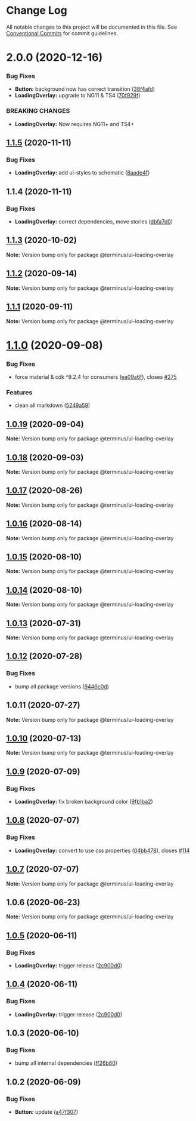 # Change Log

All notable changes to this project will be documented in this file.
See [Conventional Commits](https://conventionalcommits.org) for commit guidelines.

# 2.0.0 (2020-12-16)


### Bug Fixes

* **Button:** background now has correct transition ([38f4afd](https://github.com/GetTerminus/terminus-oss/commit/38f4afd779813eab15ceea23b760ff5e6940c7bc))
* **LoadingOverlay:** upgrade to NG11 & TS4 ([70f929f](https://github.com/GetTerminus/terminus-oss/commit/70f929ff675260f94bf0cac0a7d6db3570950378))


### BREAKING CHANGES

* **LoadingOverlay:** Now requires NG11+ and TS4+





## [1.1.5](https://github.com/GetTerminus/terminus-oss/compare/@terminus/ui-loading-overlay@1.1.4...@terminus/ui-loading-overlay@1.1.5) (2020-11-11)


### Bug Fixes

* **LoadingOverlay:** add ui-styles to schematic ([8aade4f](https://github.com/GetTerminus/terminus-oss/commit/8aade4f3fcf6912b553b0e85e38282d29e822f74))





## 1.1.4 (2020-11-11)


### Bug Fixes

* **LoadingOverlay:** correct dependencies, move stories ([dbfa7d0](https://github.com/GetTerminus/terminus-oss/commit/dbfa7d08e3c5a606119e3b2a4b42d2028d385fbe))





## [1.1.3](https://github.com/GetTerminus/terminus-oss/compare/@terminus/ui-loading-overlay@1.1.2...@terminus/ui-loading-overlay@1.1.3) (2020-10-02)

**Note:** Version bump only for package @terminus/ui-loading-overlay





## [1.1.2](https://github.com/GetTerminus/terminus-oss/compare/@terminus/ui-loading-overlay@1.1.1...@terminus/ui-loading-overlay@1.1.2) (2020-09-14)

**Note:** Version bump only for package @terminus/ui-loading-overlay





## [1.1.1](https://github.com/GetTerminus/terminus-oss/compare/@terminus/ui-loading-overlay@1.1.0...@terminus/ui-loading-overlay@1.1.1) (2020-09-11)

**Note:** Version bump only for package @terminus/ui-loading-overlay





# [1.1.0](https://github.com/GetTerminus/terminus-oss/compare/@terminus/ui-loading-overlay@1.0.19...@terminus/ui-loading-overlay@1.1.0) (2020-09-08)


### Bug Fixes

* force material & cdk ^9.2.4 for consumers ([ea09a6f](https://github.com/GetTerminus/terminus-oss/commit/ea09a6ff88a1ea239fe0e24cb011abfb3ffc8908)), closes [#275](https://github.com/GetTerminus/terminus-oss/issues/275)


### Features

* clean all markdown ([5249a59](https://github.com/GetTerminus/terminus-oss/commit/5249a59486be63b6d9a0be7a801defb9b6adcedc))





## [1.0.19](https://github.com/GetTerminus/terminus-oss/compare/@terminus/ui-loading-overlay@1.0.18...@terminus/ui-loading-overlay@1.0.19) (2020-09-04)

**Note:** Version bump only for package @terminus/ui-loading-overlay





## [1.0.18](https://github.com/GetTerminus/terminus-oss/compare/@terminus/ui-loading-overlay@1.0.17...@terminus/ui-loading-overlay@1.0.18) (2020-09-03)

**Note:** Version bump only for package @terminus/ui-loading-overlay

## [1.0.17](https://github.com/GetTerminus/terminus-oss/compare/@terminus/ui-loading-overlay@1.0.16...@terminus/ui-loading-overlay@1.0.17) (2020-08-26)

**Note:** Version bump only for package @terminus/ui-loading-overlay

## [1.0.16](https://github.com/GetTerminus/terminus-oss/compare/@terminus/ui-loading-overlay@1.0.15...@terminus/ui-loading-overlay@1.0.16) (2020-08-14)

**Note:** Version bump only for package @terminus/ui-loading-overlay

## [1.0.15](https://github.com/GetTerminus/terminus-oss/compare/@terminus/ui-loading-overlay@1.0.14...@terminus/ui-loading-overlay@1.0.15) (2020-08-10)

**Note:** Version bump only for package @terminus/ui-loading-overlay

## [1.0.14](https://github.com/GetTerminus/terminus-oss/compare/@terminus/ui-loading-overlay@1.0.13...@terminus/ui-loading-overlay@1.0.14) (2020-08-10)

**Note:** Version bump only for package @terminus/ui-loading-overlay

## [1.0.13](https://github.com/GetTerminus/terminus-oss/compare/@terminus/ui-loading-overlay@1.0.12...@terminus/ui-loading-overlay@1.0.13) (2020-07-31)

**Note:** Version bump only for package @terminus/ui-loading-overlay

## [1.0.12](https://github.com/GetTerminus/terminus-oss/compare/@terminus/ui-loading-overlay@1.0.11...@terminus/ui-loading-overlay@1.0.12) (2020-07-28)

### Bug Fixes

* bump all package versions ([9446c0d](https://github.com/GetTerminus/terminus-oss/commit/9446c0d5cde3bd693cfba7cabbfd2db443a47b00))

## 1.0.11 (2020-07-27)

**Note:** Version bump only for package @terminus/ui-loading-overlay

## [1.0.10](https://github.com/GetTerminus/terminus-oss/compare/@terminus/ui-loading-overlay@1.0.9...@terminus/ui-loading-overlay@1.0.10) (2020-07-13)

**Note:** Version bump only for package @terminus/ui-loading-overlay

## [1.0.9](https://github.com/GetTerminus/terminus-oss/compare/@terminus/ui-loading-overlay@1.0.8...@terminus/ui-loading-overlay@1.0.9) (2020-07-09)

### Bug Fixes

* **LoadingOverlay:** fix broken background color ([9fb1ba2](https://github.com/GetTerminus/terminus-oss/commit/9fb1ba26c0c73266305ac0c537f990996d0bfa1f))

## [1.0.8](https://github.com/GetTerminus/terminus-oss/compare/@terminus/ui-loading-overlay@1.0.7...@terminus/ui-loading-overlay@1.0.8) (2020-07-07)

### Bug Fixes

* **LoadingOverlay:** convert to use css properties ([04bb478](https://github.com/GetTerminus/terminus-oss/commit/04bb478a5b4b1a19c9ce75cba627414d6c85931c)), closes [#114](https://github.com/GetTerminus/terminus-oss/issues/114)

## [1.0.7](https://github.com/GetTerminus/terminus-oss/compare/@terminus/ui-loading-overlay@1.0.6...@terminus/ui-loading-overlay@1.0.7) (2020-07-07)

**Note:** Version bump only for package @terminus/ui-loading-overlay

## 1.0.6 (2020-06-23)

**Note:** Version bump only for package @terminus/ui-loading-overlay

## [1.0.5](https://github.com/GetTerminus/terminus-oss/compare/@terminus/ui-loading-overlay@1.0.3...@terminus/ui-loading-overlay@1.0.5) (2020-06-11)

### Bug Fixes

* **LoadingOverlay:** trigger release ([2c900d0](https://github.com/GetTerminus/terminus-oss/commit/2c900d072ee4cfb24b271d478f3adfd2af06aa45))

## [1.0.4](https://github.com/GetTerminus/terminus-oss/compare/@terminus/ui-loading-overlay@1.0.3...@terminus/ui-loading-overlay@1.0.4) (2020-06-11)

### Bug Fixes

* **LoadingOverlay:** trigger release ([2c900d0](https://github.com/GetTerminus/terminus-oss/commit/2c900d072ee4cfb24b271d478f3adfd2af06aa45))

## 1.0.3 (2020-06-10)

### Bug Fixes

* bump all internal dependencies ([ff26b80](https://github.com/GetTerminus/terminus-oss/commit/ff26b806bb599401f006996be5b567a378e68ef3))

## 1.0.2 (2020-06-09)

### Bug Fixes

* **Button:** update ([a47f307](https://github.com/GetTerminus/terminus-oss/commit/a47f30757b9216d6ee76788c117e76eacf5289e5))
